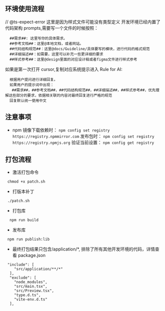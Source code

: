 ## 环境使用流程
  // @ts-expect-error 这里是因为样式文件可能没有类型定义
开发环境已经内置了代码架构 prompts,需要写一个文件的时候按照：

```
  ##需求##: 这里写你的具体需求。
  ##参考文档##：这里@本地文档，或者网站。
  ##代码结构规范##：这里@docs/Guideline/具体要写的模块，进行代码的格式规范
  ##详细描述##：如需要，这里可以补充一些更详细的要求
  ##样式参考##：这里@design里面的对应设计稿或者figma文件进行样式参考
```

如果是第一次打开 cursor,复制对应系统提示进入 Rule for AI:

```
  根据用户提问进行详细回复。
  如果用户的提示词中出现：
   ##需求##，##参考文档##，##代码结构规范##，##详细描述##，##样式参考##，优先理解这些部分的要求，依据相关联的内容对最终回复进行严格的规范
  回复默认统一使用中文
```

## 注意事项

- npm 镜像下载依赖时： `npm config set registry https://registry.npmmirror.com` 发布包时：
  `npm config set registry https://registry.npmjs.org` 验证当前设置： `npm config get registry`

## 打包流程

- 激活打包命令

```
 chmod +x patch.sh
```

- 打版本补丁

```
 ./patch.sh
```

- 打包库

```
  npm run build
```

- 发布库

```
 npm run publish:lib
```

- 最终打包结果只包含/application/\*, 排除了所有其他开发环境的代码，详情查看 package.json

```
 "include": [
    "src/application/**/*"
  ],
  "exclude": [
    "node_modules",
    "src/main.tsx",
    "src/Preview.tsx",
    "type.d.ts",
    "vite-env.d.ts"
  ],
```
